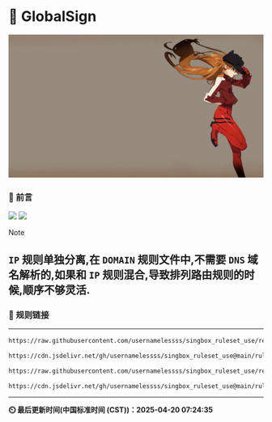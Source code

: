 
# 🧸 GlobalSign
![](https://raw.githubusercontent.com/usernamelessss/picture-bed/main/images/202504042256831.jpg)
### 📣 前言
![](https://shields.io/badge/-移除重复规则-ff69b4) ![](https://shields.io/badge/-IP&nbsp;规则单独存放不与&nbsp;DOMAIN&nbsp;等混合-green)
> [!NOTE]
**`IP` 规则单独分离,在 `DOMAIN` 规则文件中,不需要 `DNS` 域名解析的,如果和 `IP` 规则混合,导致排列路由规则的时候,顺序不够灵活.**
---

###  🔗 规则链接
---

```url
https://raw.githubusercontent.com/usernamelessss/singbox_ruleset_use/refs/heads/main/rule/GlobalSign/GlobalSign_No_IP.json
```

```url
https://cdn.jsdelivr.net/gh/usernamelessss/singbox_ruleset_use@main/rule/GlobalSign/GlobalSign_No_IP.json
```

```url
https://raw.githubusercontent.com/usernamelessss/singbox_ruleset_use/refs/heads/main/rule/GlobalSign/GlobalSign_No_IP.srs
```

```url
https://cdn.jsdelivr.net/gh/usernamelessss/singbox_ruleset_use@main/rule/GlobalSign/GlobalSign_No_IP.srs
```

---
**⏲️ 最后更新时间(中国标准时间 (CST))：2025-04-20 07:24:35**
